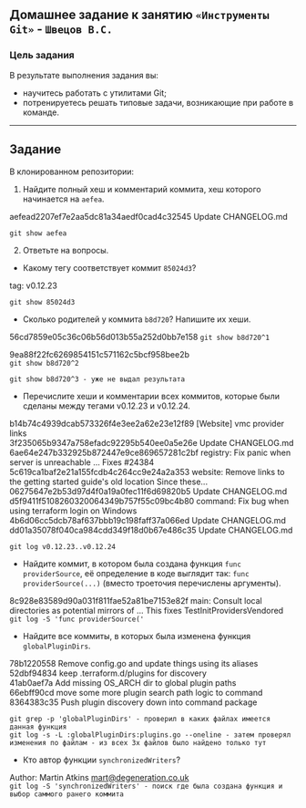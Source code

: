 ## Домашнее задание к занятию `«Инструменты Git»` - `Швецов В.С.`

### Цель задания

В результате выполнения задания вы:

* научитесь работать с утилитами Git;
* потренируетесь решать типовые задачи, возникающие при работе в команде. 


------

## Задание

В клонированном репозитории:

1. Найдите полный хеш и комментарий коммита, хеш которого начинается на `aefea`.

 aefead2207ef7e2aa5dc81a34aedf0cad4c32545 Update CHANGELOG.md
                           
  `git show aefea`

2. Ответьте на вопросы.

* Какому тегу соответствует коммит `85024d3`?

 tag: v0.12.23
            
  `git show 85024d3`

* Сколько родителей у коммита `b8d720`? Напишите их хеши.

 56cd7859e05c36c06b56d013b55a252d0bb7e158
  `git show b8d720^1`

   9ea88f22fc6269854151c571162c5bcf958bee2b               
  `git show b8d720^2`                         

  `git show b8d720^3 - уже не выдал результата`
  
* Перечислите хеши и комментарии всех коммитов, которые были сделаны между тегами  v0.12.23 и v0.12.24.

 b14b74c4939dcab573326f4e3ee2a62e23e12f89 [Website] vmc provider links                      
  3f235065b9347a758efadc92295b540ee0a5e26e Update CHANGELOG.md                              
  6ae64e247b332925b872447e9ce869657281c2bf registry: Fix panic when server is unreachable ... Fixes #24384                        
  5c619ca1baf2e21a155fcdb4c264cc9e24a2a353 website: Remove links to the getting started guide's old location Since these...                
  06275647e2b53d97d4f0a19a0fec11f6d69820b5 Update CHANGELOG.md                                     
  d5f9411f5108260320064349b757f55c09bc4b80 command: Fix bug when using terraform login on Windows                        
  4b6d06cc5dcb78af637bbb19c198faff37a066ed Update CHANGELOG.md                      
  dd01a35078f040ca984cdd349f18d0b67e486c35 Update CHANGELOG.md
                  
  `git log v0.12.23..v0.12.24`

* Найдите коммит, в котором была создана функция `func providerSource`, её определение в коде выглядит так: `func providerSource(...)` (вместо троеточия перечислены аргументы).

 8c928e83589d90a031f811fae52a81be7153e82f main: Consult local directories as potential mirrors of ... This fixes TestInitProvidersVendored             
  `git log -S 'func providerSource('`


* Найдите все коммиты, в которых была изменена функция `globalPluginDirs`.

78b1220558 Remove config.go and update things using its aliases                 
  52dbf94834 keep .terraform.d/plugins for discovery                    
  41ab0aef7a Add missing OS_ARCH dir to global plugin paths                  
  66ebff90cd move some more plugin search path logic to command                    
  8364383c35 Push plugin discovery down into command package

  `git grep -p 'globalPluginDirs' - проверил в каких файлах имеется данная функция`                     
  `git log -s -L :globalPluginDirs:plugins.go --oneline - затем проверял изменения по файлам - из всех 3х файлов было найдено только тут`
  
* Кто автор функции `synchronizedWriters`? 

Author: Martin Atkins <mart@degeneration.co.uk>                    
  `git log -S 'synchronizedWriters' - поиск где была создана функция и выбор саммого ранего коммита`

